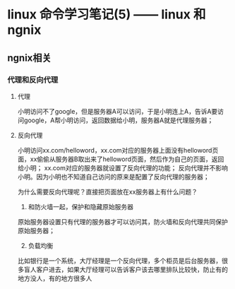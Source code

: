 # linux 命令学习笔记(5) —— linux 和 ngnix

## ngnix相关

### 代理和反向代理

1. 代理

	小明访问不了google，但是服务器A可以访问，于是小明连上A，告诉A要访问google，A帮小明访问，返回数据给小明，服务器A就是代理服务器；

2. 反向代理

	小明访问xx.com/helloword，xx.com对应的服务器上面没有helloword页面，xx偷偷从服务器B取出来了helloword页面，然后作为自己的页面，返回给小明；
	xx.com对应的服务器就设置了反向代理的功能；
	反向代理并不影响小明。因为小明也不知道自己访问的原来是配置了反向代理的服务器；
	
	为什么需要反向代理呢？直接把页面放在xx服务器上有什么问题？
	
	1. 和防火墙一起，保护和隐藏原始服务器
	
	原始服务器设置只有代理的服务器才可以访问其，防火墙和反向代理共同保护原始服务器；
	
	2. 负载均衡
	
	比如银行是一个系统，大厅经理是一个反向代理，多个柜员是后台服务器，很多盲人客户进去，如果大厅经理可以告诉客户该去哪里排队比较快，防止有的地方没人，有的地方很多人
	
	
	


		


	
	
	